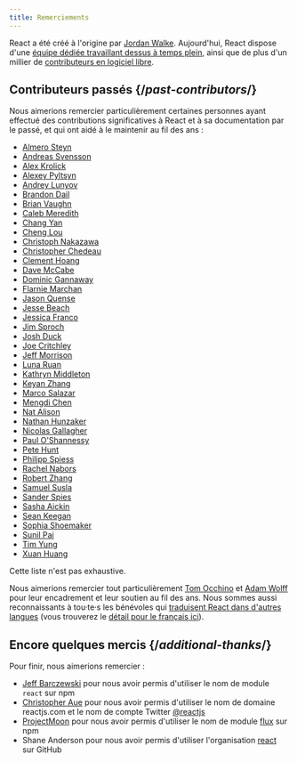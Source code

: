 ```yaml
---
title: Remerciements
---
```


<Intro>

React a été créé à l'origine par [Jordan Walke](https://github.com/jordwalke). Aujourd'hui, React dispose d'une [équipe dédiée travaillant dessus à temps plein](/community/team), ainsi que de plus d'un millier de [contributeurs en logiciel libre](https://github.com/facebook/react/graphs/contributors).

</Intro>

## Contributeurs passés {/*past-contributors*/}

Nous aimerions remercier particulièrement certaines personnes ayant effectué des contributions significatives à React et à sa documentation par le passé, et qui ont aidé à le maintenir au fil des ans :

* [Almero Steyn](https://github.com/AlmeroSteyn)
* [Andreas Svensson](https://github.com/syranide)
* [Alex Krolick](https://github.com/alexkrolick)
* [Alexey Pyltsyn](https://github.com/lex111)
* [Andrey Lunyov](https://github.com/alunyov)
* [Brandon Dail](https://github.com/aweary)
* [Brian Vaughn](https://github.com/bvaughn)
* [Caleb Meredith](https://github.com/calebmer)
* [Chang Yan](https://github.com/cyan33)
* [Cheng Lou](https://github.com/chenglou)
* [Christoph Nakazawa](https://github.com/cpojer)
* [Christopher Chedeau](https://github.com/vjeux)
* [Clement Hoang](https://github.com/clemmy)
* [Dave McCabe](https://github.com/davidmccabe)
* [Dominic Gannaway](https://github.com/trueadm)
* [Flarnie Marchan](https://github.com/flarnie)
* [Jason Quense](https://github.com/jquense)
* [Jesse Beach](https://github.com/jessebeach)
* [Jessica Franco](https://github.com/Jessidhia)
* [Jim Sproch](https://github.com/jimfb)
* [Josh Duck](https://github.com/joshduck)
* [Joe Critchley](https://github.com/joecritch)
* [Jeff Morrison](https://github.com/jeffmo)
* [Luna Ruan](https://github.com/lunaruan)
* [Kathryn Middleton](https://github.com/kmiddleton14)
* [Keyan Zhang](https://github.com/keyz)
* [Marco Salazar](https://github.com/salazarm)
* [Mengdi Chen](https://github.com/mondaychen)
* [Nat Alison](https://github.com/tesseralis)
* [Nathan Hunzaker](https://github.com/nhunzaker)
* [Nicolas Gallagher](https://github.com/necolas)
* [Paul O'Shannessy](https://github.com/zpao)
* [Pete Hunt](https://github.com/petehunt)
* [Philipp Spiess](https://github.com/philipp-spiess)
* [Rachel Nabors](https://github.com/rachelnabors)
* [Robert Zhang](https://github.com/robertzhidealx)
* [Samuel Susla](https://github.com/sammy-SC)
* [Sander Spies](https://github.com/sanderspies)
* [Sasha Aickin](https://github.com/aickin)
* [Sean Keegan](https://github.com/seanryankeegan)
* [Sophia Shoemaker](https://github.com/mrscobbler)
* [Sunil Pai](https://github.com/threepointone)
* [Tim Yung](https://github.com/yungsters)
* [Xuan Huang](https://github.com/huxpro)

Cette liste n'est pas exhaustive.

Nous aimerions remercier tout particulièrement [Tom Occhino](https://github.com/tomocchino) et [Adam Wolff](https://github.com/wolffiex) pour leur encadrement et leur soutien au fil des ans. Nous sommes aussi reconnaissants à tou·te·s les bénévoles qui [traduisent React dans d'autres langues](https://translations.react.dev/) (vous trouverez le [détail pour le français ici](https://github.com/reactjs/fr.react.dev/blob/main/TRANSLATORS.md)).

## Encore quelques mercis {/*additional-thanks*/}

Pour finir, nous aimerions remercier :

* [Jeff Barczewski](https://github.com/jeffbski) pour nous avoir permis d'utiliser le nom de module `react` sur npm
* [Christopher Aue](https://christopheraue.net/) pour nous avoir permis d'utiliser le nom de domaine reactjs.com et le nom de compte Twitter [@reactjs](https://twitter.com/reactjs)
* [ProjectMoon](https://github.com/ProjectMoon) pour nous avoir permis d'utiliser le nom de module [flux](https://www.npmjs.com/package/flux) sur npm
* Shane Anderson pour nous avoir permis d'utiliser l'organisation [react](https://github.com/react) sur GitHub
